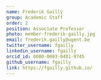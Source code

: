 ```yaml
---
name: Frederik Gailly
group: Academic Staff
order: 2
position: Associate Professor
photo: member-frederik-gailly.jpg
email: frederik.gailly@ugent.be
twitter_username: fgailly
linkedin_username: fgailly
orcid_id: 0000-0003-0481-9745
github_username: fgailly
link: https://fgailly.github.io/
---
```

